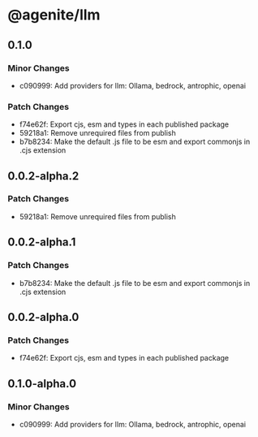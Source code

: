 # @agenite/llm

## 0.1.0

### Minor Changes

- c090999: Add providers for llm: Ollama, bedrock, antrophic, openai

### Patch Changes

- f74e62f: Export cjs, esm and types in each published package
- 59218a1: Remove unrequired files from publish
- b7b8234: Make the default .js file to be esm and export commonjs in .cjs extension

## 0.0.2-alpha.2

### Patch Changes

- 59218a1: Remove unrequired files from publish

## 0.0.2-alpha.1

### Patch Changes

- b7b8234: Make the default .js file to be esm and export commonjs in .cjs extension

## 0.0.2-alpha.0

### Patch Changes

- f74e62f: Export cjs, esm and types in each published package

## 0.1.0-alpha.0

### Minor Changes

- c090999: Add providers for llm: Ollama, bedrock, antrophic, openai
